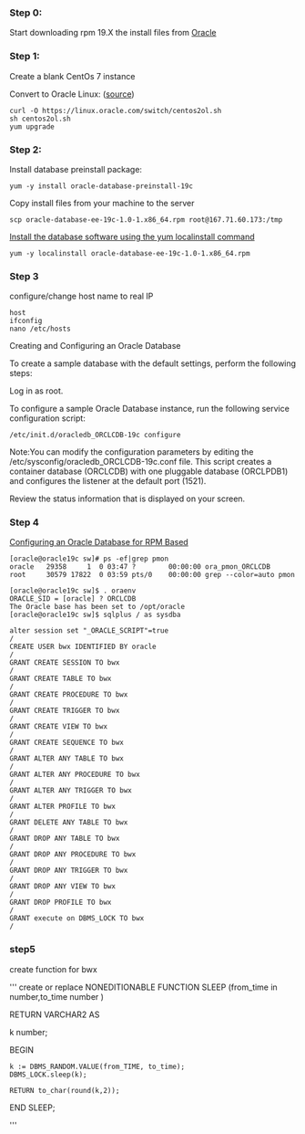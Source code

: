 ### Step 0:
Start downloading rpm 19.X the install files from [Oracle](http://www.oracle.com/technetwork/database/enterprise-edition/downloads/index.html)

### Step 1:
Create a blank CentOs 7 instance

Convert to Oracle Linux: ([source](https://linux.oracle.com/switch/centos/))
```
curl -O https://linux.oracle.com/switch/centos2ol.sh 
sh centos2ol.sh
yum upgrade
```

### Step 2:

Install database preinstall package:
```
yum -y install oracle-database-preinstall-19c
```

Copy install files from your machine to the server
```
scp oracle-database-ee-19c-1.0-1.x86_64.rpm root@167.71.60.173:/tmp

```


[Install the database software using the yum localinstall command](https://docs.oracle.com/en/database/oracle/oracle-database/19/ladbi/running-rpm-packages-to-install-oracle-database.html#GUID-BB7C11E3-D385-4A2F-9EAF-75F4F0AACF02)
``` 
yum -y localinstall oracle-database-ee-19c-1.0-1.x86_64.rpm
```

### Step 3

configure/change host name to real IP

```
host
ifconfig 
nano /etc/hosts
```

Creating and Configuring an Oracle Database

To create a sample database with the default settings, perform the following steps:

Log in as root.

To configure a sample Oracle Database instance, run the following service configuration script:
```
/etc/init.d/oracledb_ORCLCDB-19c configure
```
Note:You can modify the configuration parameters by editing the /etc/sysconfig/oracledb_ORCLCDB-19c.conf file.
This script creates a container database (ORCLCDB) with one pluggable database (ORCLPDB1) and configures the listener at the default port (1521).

Review the status information that is displayed on your screen.


### Step 4

[Configuring an Oracle Database for RPM Based](http://oracle-help.com/oracle-19c/creating-and-configuring-an-oracle-database-for-rpm-based/)

```
[oracle@oracle19c sw]# ps -ef|grep pmon
oracle   29358     1  0 03:47 ?        00:00:00 ora_pmon_ORCLCDB
root     30579 17822  0 03:59 pts/0    00:00:00 grep --color=auto pmon

[oracle@oracle19c sw]$ . oraenv
ORACLE_SID = [oracle] ? ORCLCDB
The Oracle base has been set to /opt/oracle
[oracle@oracle19c sw]$ sqlplus / as sysdba
```

```
alter session set "_ORACLE_SCRIPT"=true
/
CREATE USER bwx IDENTIFIED BY oracle
/
GRANT CREATE SESSION TO bwx 
/
GRANT CREATE TABLE TO bwx
/
GRANT CREATE PROCEDURE TO bwx
/
GRANT CREATE TRIGGER TO bwx
/
GRANT CREATE VIEW TO bwx
/
GRANT CREATE SEQUENCE TO bwx
/
GRANT ALTER ANY TABLE TO bwx
/
GRANT ALTER ANY PROCEDURE TO bwx
/
GRANT ALTER ANY TRIGGER TO bwx
/
GRANT ALTER PROFILE TO bwx
/
GRANT DELETE ANY TABLE TO bwx  
/
GRANT DROP ANY TABLE TO bwx
/
GRANT DROP ANY PROCEDURE TO bwx
/
GRANT DROP ANY TRIGGER TO bwx
/
GRANT DROP ANY VIEW TO bwx
/
GRANT DROP PROFILE TO bwx
/
GRANT execute on DBMS_LOCK TO bwx
/
```

### step5

create function for bwx


'''
create or replace NONEDITIONABLE FUNCTION SLEEP 
(from_time in number,to_time number ) 

RETURN VARCHAR2 AS 

k  number;


BEGIN
  
    k := DBMS_RANDOM.VALUE(from_TIME, to_time);
    DBMS_LOCK.sleep(k);

    RETURN to_char(round(k,2));
END SLEEP;

'''



